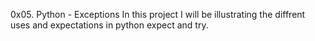 0x05. Python - Exceptions
In this project I will be illustrating the diffrent uses and expectations in python expect and try.
